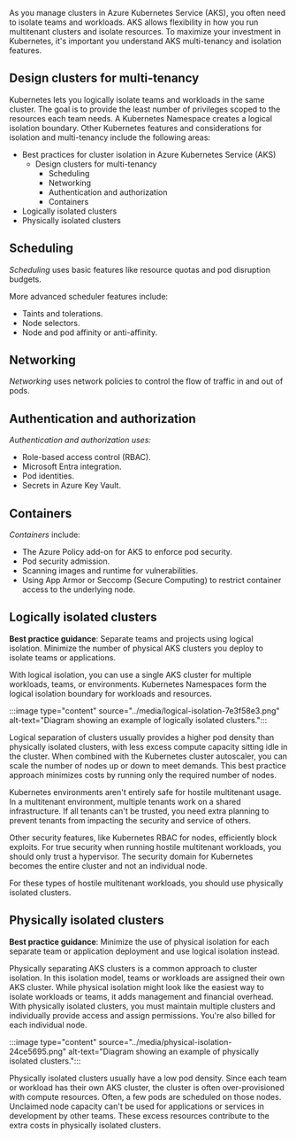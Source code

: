 As you manage clusters in Azure Kubernetes Service (AKS), you often need to isolate teams and workloads. AKS allows flexibility in how you run multitenant clusters and isolate resources. To maximize your investment in Kubernetes, it's important you understand AKS multi-tenancy and isolation features.

## Design clusters for multi-tenancy

Kubernetes lets you logically isolate teams and workloads in the same cluster. The goal is to provide the least number of privileges scoped to the resources each team needs. A Kubernetes Namespace creates a logical isolation boundary. Other Kubernetes features and considerations for isolation and multi-tenancy include the following areas:

 -  Best practices for cluster isolation in Azure Kubernetes Service (AKS)<br>
     -  Design clusters for multi-tenancy
         -  Scheduling
         -  Networking
         -  Authentication and authorization
         -  Containers
 -  Logically isolated clusters
 -  Physically isolated clusters

## Scheduling

*Scheduling* uses basic features like resource quotas and pod disruption budgets.

More advanced scheduler features include:<br>

 -  Taints and tolerations.<br>
 -  Node selectors.
 -  Node and pod affinity or anti-affinity.

## Networking

*Networking* uses network policies to control the flow of traffic in and out of pods.

## Authentication and authorization

*Authentication and authorization uses:*

 -  Role-based access control (RBAC).<br>
 -  Microsoft Entra integration.
 -  Pod identities.
 -  Secrets in Azure Key Vault.

## Containers

*Containers* include:

 -  The Azure Policy add-on for AKS to enforce pod security.<br>
 -  Pod security admission.
 -  Scanning images and runtime for vulnerabilities.
 -  Using App Armor or Seccomp (Secure Computing) to restrict container access to the underlying node.

## Logically isolated clusters

**Best practice guidance**: Separate teams and projects using logical isolation. Minimize the number of physical AKS clusters you deploy to isolate teams or applications.

With logical isolation, you can use a single AKS cluster for multiple workloads, teams, or environments. Kubernetes Namespaces form the logical isolation boundary for workloads and resources.

:::image type="content" source="../media/logical-isolation-7e3f58e3.png" alt-text="Diagram showing an example of logically isolated clusters.":::


Logical separation of clusters usually provides a higher pod density than physically isolated clusters, with less excess compute capacity sitting idle in the cluster. When combined with the Kubernetes cluster autoscaler, you can scale the number of nodes up or down to meet demands. This best practice approach minimizes costs by running only the required number of nodes.<br>

Kubernetes environments aren't entirely safe for hostile multitenant usage. In a multitenant environment, multiple tenants work on a shared infrastructure. If all tenants can't be trusted, you need extra planning to prevent tenants from impacting the security and service of others.<br>

Other security features, like Kubernetes RBAC for nodes, efficiently block exploits. For true security when running hostile multitenant workloads, you should only trust a hypervisor. The security domain for Kubernetes becomes the entire cluster and not an individual node.<br>

For these types of hostile multitenant workloads, you should use physically isolated clusters.<br>

## Physically isolated clusters

**Best practice guidance**: Minimize the use of physical isolation for each separate team or application deployment and use logical isolation instead.

Physically separating AKS clusters is a common approach to cluster isolation. In this isolation model, teams or workloads are assigned their own AKS cluster. While physical isolation might look like the easiest way to isolate workloads or teams, it adds management and financial overhead. With physically isolated clusters, you must maintain multiple clusters and individually provide access and assign permissions. You're also billed for each individual node.

:::image type="content" source="../media/physical-isolation-24ce5695.png" alt-text="Diagram showing an example of physically isolated clusters.":::


Physically isolated clusters usually have a low pod density. Since each team or workload has their own AKS cluster, the cluster is often over-provisioned with compute resources. Often, a few pods are scheduled on those nodes. Unclaimed node capacity can't be used for applications or services in development by other teams. These excess resources contribute to the extra costs in physically isolated clusters.<br>
